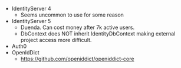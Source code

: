 * IdentityServer 4
  * Seems uncommon to use for some reason
* IdentityServer 5
  * Duenda. Can cost money after 7k active users.
  * DbContext does NOT inherit IdentityDbContext making external project access more difficult.
* Auth0
* OpenIdDict
  * https://github.com/openiddict/openiddict-core